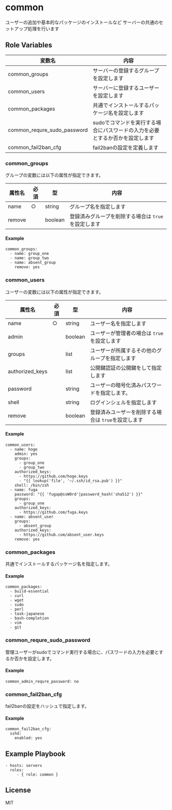 common
=========

ユーザーの追加や基本的なパッケージのインストールなど
サーバーの共通のセットアップ処理を行います

Role Variables
--------------

| 変数名                      | 内容                                                                         |
| --------------------------- | ---------------------------------------------------------------------------- |
| common_groups               | サーバーの登録するグループを設定します                                       |
| common_users                | サーバーに登録するユーザーを設定します                                       |
| common_packages             | 共通でインストールするパッケージ名を設定します                               |
| common_requre_sudo_password | sudoでコマンドを実行する場合にパスワードの入力を必要とするか否かを設定します |
| common_fail2ban_cfg         | fail2banの設定を定義します                                                   |

### common_groups

グループの変数には以下の属性が指定できます。

| 属性名          | 必須 | 型      | 内容                                             |
| --------------- | ---- | ------- | ------------------------------------------------ |
| name            | ○    | string  |  グループ名を指定します                |
| remove          |      | boolean |  登録済みグループを削除する場合は `true`を設定します                                                |

#### Example

```
common_groups:
  - name: group_one
  - name: group_two
  - name: absent_group
    remove: yes
```

### common_users

ユーザーの変数には以下の属性が指定できます。

| 属性名          | 必須 | 型      | 内容                                             |
| --------------- | ---- | ------- | ------------------------------------------------ |
| name            | ○    | string  | ユーザー名を指定します                 |
| admin           |      | boolean | ユーザーが管理者の場合は `true` を設定します     |
| groups          |      | list    | ユーザーが所属するその他のグループを指定します |
| authorized_keys |      | list    | 公開鍵認証の公開鍵をして指定します               |
| password        |      | string  | ユーザーの暗号化済みパスワードを指定します。     |
| shell           |      | string  | ログインシェルを指定します                       |
| remove          |      | boolean |  登録済みユーザーを削除する場合は `true`を設定します                                                |

#### Example

```
common_users:
  - name: hoge
    admin: yes
    groups:
      - group_one
      - group_two
    authorized_keys:
      - https://github.com/hoge.keys
      - "{{ lookup('file', '~/.ssh/id_rsa.pub') }}"
    shell: /bin/zsh
  - name: fuga
    password: "{{ 'fugap@ssW0rd'|password_hash('sha512') }}"
    groups:
      - group_one
    authorized_keys:
      - https://github.com/fuga.keys
  - name: absent_user
    groups:
      - absent_group
    authorized_keys:
      - https://github.com/absent_user.keys
    remove: yes
```



### common_packages

共通でインストールするパッケージ名を指定します。

#### Example

```
common_packages:
  - build-essential
  - curl
  - wget
  - sudo
  - perl
  - task-japanese
  - bash-completion
  - vim
  - git
```


### common_requre_sudo_password

管理ユーザーがsudoでコマンド実行する場合に、パスワードの入力を必要とするか否かを設定します。  

#### Example

```
common_admin_requre_password: no
```

### common_fail2ban_cfg

fail2banの設定をハッシュで指定します。

#### Example

```
common_fail2ban_cfg:
  sshd:
    enabled: yes
```

Example Playbook
----------------

    - hosts: servers
      roles:
         - { role: common }

License
-------

MIT
